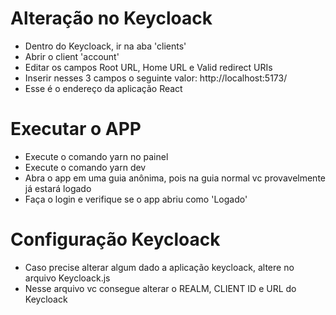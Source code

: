 # Alteração no Keycloack

- Dentro do Keycloack, ir na aba 'clients'
- Abrir o client 'account'
- Editar os campos Root URL, Home URL e Valid redirect URIs
- Inserir nesses 3 campos o seguinte valor: http://localhost:5173/
- Esse é o endereço da aplicação React

# Executar o APP

- Execute o comando yarn no painel
- Execute o comando yarn dev
- Abra o app em uma guia anônima, pois na guia normal vc provavelmente já estará logado
- Faça o login e verifique se o app abriu como 'Logado'

# Configuração Keycloack

- Caso precise alterar algum dado a aplicação keycloack, altere no arquivo Keycloack.js
- Nesse arquivo vc consegue alterar o REALM, CLIENT ID e URL do Keycloack
